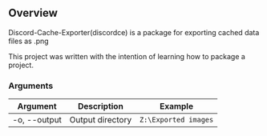 ## Overview
Discord-Cache-Exporter(discordce) is a package for exporting cached data files as .png 
 
This project was written with the intention of learning how to package a project.


### Arguments
Argument  | Description  | Example
------------- | ------------- | -------------
-o, --output | Output directory | `Z:\Exported images`